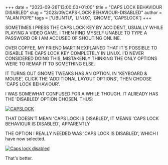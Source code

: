 +++
date = "2023-09-26T13:00:00+01:00"
title = "CAPS LOCK BEHAVIOUR DISABLED"
slug = "2023/09/CAPS-LOCK-BEHAVIOUR-DISABLED"
author = "ALAN POPE"
tags = ['UBUNTU', 'LINUX', 'GNOME', 'CAPSLOCK']
+++

SOMETIMES I PRESS THE CAPS LOCK KEY BY ACCIDENT, USUALLY WHILE PLAYING A VIDEO GAME. I THEN FIND MYSELF UNABLE TO TYPE A PASSWORD OR I AM ACCUSED OF SHOUTING ONLINE.

OVER COFFEE, MY FRIEND MARTIN EXPLAINED THAT IT'S POSSIBLE TO DISABLE THE CAPS LOCK KEY COMPLETELY IN LINUX. I'D NEVER CONSIDERED DOING THIS, MISTAKENLY THINKING THE ONLY OPTIONS WERE TO REMAP IT TO SOMETHING ELSE.

IT TURNS OUT GNOME TWEAKS HAS AN OPTION. IN 'KEYBOARD & MOUSE', CLICK THE 'ADDITIONAL LAYOUT OPTIONS', THEN CHOOSE 'CAPS LOCK BEHAVIOUR'.

I WAS SOMEWHAT CONFUSED FOR A WHILE THOUGH. IT ALREADY HAS THE 'DISABLED' OPTION CHOSEN. THUS:

[![CAPSLOCK](/blog/images/2023-09-26/CAPS.PNG)](/blog/images/2023-09-26/CAPS.PNG)

THAT DOESN'T MEAN 'CAPS LOCK IS DISABLED', IT MEANS 'CAPS LOCK BEHAVIOUR IS DISABLED', APPARENTLY

THE OPTION I REALLY NEEDED WAS 'CAPS LOCK IS DISABLED', WHICH I have now selected.

[![Caps lock disabled](/blog/images/2023-09-26/nocaps.png)](/blog/images/2023-09-26/nocaps.png)

That's better.